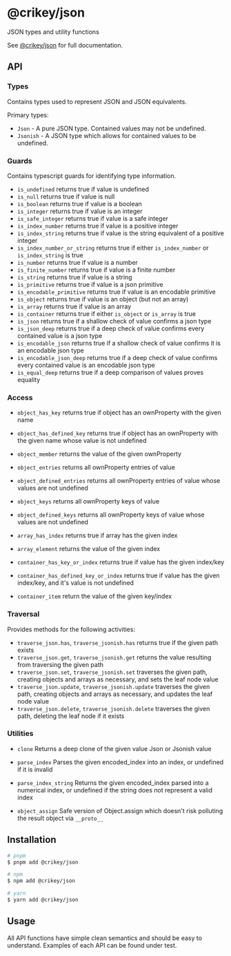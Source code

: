 # @crikey/json

JSON types and utility functions

See [@crikey/json](https://whenderson.github.io/json-mono/modules/_crikey_json.html) for full documentation.

## API

### Types
Contains types used to represent JSON and JSON equivalents.

Primary types:
* `Json` - A pure JSON type. Contained values may not be undefined.
* `Jsonish` - A JSON type which allows for contained values to be undefined.

### Guards
Contains typescript guards for identifying type information.

* `is_undefined` returns true if value is undefined
* `is_null` returns true if value is null
* `is_boolean` returns true if value is a boolean 
* `is_integer` returns true if value is an integer
* `is_safe_integer` returns true if value is a safe integer
* `is_index_number` returns true if value is a positive integer
* `is_index_string` returns true if value is the string equivalent of a positive integer 
* `is_index_number_or_string` returns true if either `is_index_number` or `is_index_string` is true
* `is_number` returns true if value is a number
* `is_finite_number` returns true if value is a finite number
* `is_string` returns true if value is a string
* `is_primitive` returns true if value is a json primitive
* `is_encodable_primitive` returns true if value is an encodable primitive
* `is_object` returns true if value is an object (but not an array)
* `is_array` returns true if value is an array
* `is_container` returns true if either `is_object` or `is_array` is true
* `is_json` returns true if a shallow check of value confirms a json type 
* `is_json_deep` returns true if a deep check of value confirms every contained value is a json type
* `is_encodable_json` returns true if a shallow check of value confirms it is an encodable json type
* `is_encodable_json_deep` returns true if a deep check of value confirms every contained value is an encodable json type
* `is_equal_deep` returns true if a deep comparison of values proves equality

### Access

* `object_has_key` returns true if object has an ownProperty with the given name
* `object_has_defined_key` returns true if object has an ownProperty with the given name whose value is not undefined 
* `object_member` returns the value of the given ownProperty
* `object_entries` returns all ownProperty entries of value
* `object_defined_entries` returns all ownProperty entries of value whose values are not undefined 
* `object_keys` returns all ownProperty keys of value
* `object_defined_keys` returns all ownProperty keys of value whose values are not undefined

* `array_has_index` returns true if array has the given index 
* `array_element` returns the value of the given index

* `container_has_key_or_index` returns true if value has the given index/key
* `container_has_defined_key_or_index` returns true if value has the given index/key, and it's value is not undefined
* `container_item` return the value of the given key/index

### Traversal

Provides methods for the following activities:
* `traverse_json.has`, `traverse_jsonish.has` returns true if the given path exists
* `traverse_json.get`, `traverse_jsonish.get` returns the value resulting from traversing the given path
* `traverse_json.set`, `traverse_jsonish.set` traverses the given path, creating objects and arrays as necessary, and sets the leaf node value
* `traverse_json.update`, `traverse_jsonish.update` traverses the given path, creating objects and arrays as necessary, and updates the leaf node value
* `traverse_json.delete`, `traverse_jsonish.delete` traverses the given path, deleting the leaf node if it exists

### Utilities

* `clone` Returns a deep clone of the given value Json or Jsonish value

* `parse_index` Parses the given encoded_index into an index, or undefined if it is invalid
* `parse_index_string` Returns the given encoded_index parsed into a numerical index, or undefined if the string does not represent a valid index
 
* `object_assign` Safe version of Object.assign which doesn't risk polluting the result object via `__proto__`

## Installation

```bash
# pnpm
$ pnpm add @crikey/json

# npm
$ npm add @crikey/json

# yarn
$ yarn add @crikey/json
```

## Usage

All API functions have simple clean semantics and should be easy to understand.
Examples of each API can be found under test.
